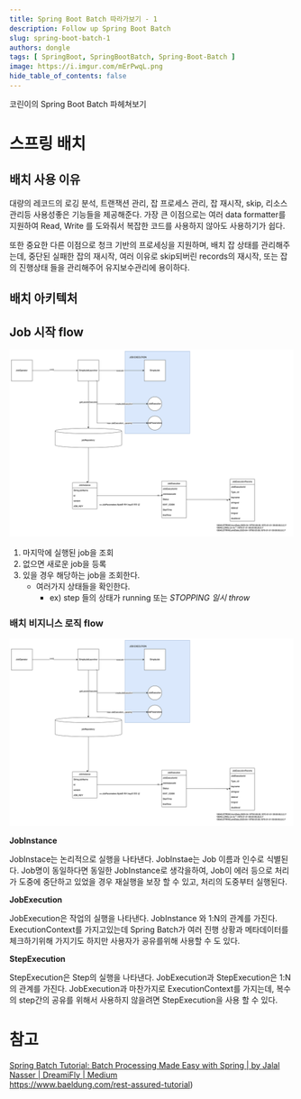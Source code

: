 ```yaml
---
title: Spring Boot Batch 따라가보기 - 1
description: Follow up Spring Boot Batch
slug: spring-boot-batch-1
authors: dongle
tags: [ SpringBoot, SpringBootBatch, Spring-Boot-Batch ]
image: https://i.imgur.com/mErPwqL.png
hide_table_of_contents: false
---
```


코린이의 Spring Boot Batch 파헤쳐보기
<!--truncate-->

# 스프링 배치

## 배치 사용 이유

대량의 레코드의 로깅 분석, 트랜잭션 관리, 잡 프로세스 관리, 잡 재시작, skip, 리소스 관리등 사용성좋은 기능들을 제공해준다. 가장 큰 이점으로는 여러 data formatter를 지원하여 Read,
Write 를 도와줘서 복잡한 코드를 사용하지 않아도 사용하기가 쉽다.

또한 중요한 다른 이점으로 청크 기반의 프로세싱을 지원하며, 배치 잡 상태를 관리해주는데, 중단된 실패한 잡의 재시작, 여러 이유로 skip되버린 records의 재시작, 또는 잡의 진행상태 들을 관리해주어
유지보수관리에 용이하다.

## 배치 아키텍처

## Job 시작 flow

![batch-job-start-flow](./2023-04-27/Untitled.png)

1. 마지막에 실행된 job을 조회
2. 없으면 새로운 job을 등록
3. 있을 경우 해당하는 job을 조회한다.
    - 여러가지 상태들을 확인한다.
        - ex) step 들의 상태가 running 또는 *STOPPING 일시 throw*

### 배치 비지니스 로직 flow

![spring-boot-batch-business-flow](./2023-04-27/Untitled.png)

**JobInstance**

JobInstace는 논리적으로 실행을 나타낸다. JobInstae는 Job 이름과 인수로 식별된다. Job명이 동일하다면 동일한 JobInstance로 생각을하여, Job이 에러 등으로 처리가 도중에 중단하고
있었을 경우 재실행을 보장 할 수 있고, 처리의 도중부터 실행된다.

**JobExecution**

JobExecution은 작업의 실행을 나타낸다. JobInstance 와 1:N의 관계를 가진다.  
ExecutionContext를 가지고있는데 Spring Batch가 여러 진행 상황과 메타데이터를 체크하기위해 가지기도 하지만 사용자가 공유를위해 사용할 수 도 있다.

**StepExecution**

StepExecution은 Step의 실행을 나타낸다. JobExecution과 StepExecution은 1:N의 관계를 가진다.
JobExecution과 마찬가지로 ExecutionContext를 가지는데, 복수의 step간의 공유를 위해서 사용하지 않을려면 StepExecution을 사용 할 수 있다.

# 참고

[Spring Batch Tutorial: Batch Processing Made Easy with Spring | by Jalal Nasser | DreamiFly | Medium](https://medium.com/dreamifly/spring-batch-tutorial-batch-processing-made-easy-with-spring-3219b4de052)  
https://www.baeldung.com/rest-assured-tutorial)